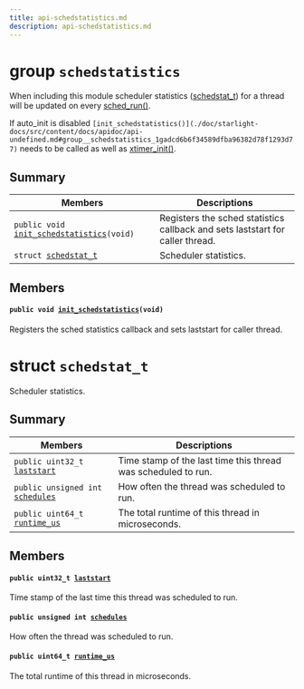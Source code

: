 ```yaml
---
title: api-schedstatistics.md
description: api-schedstatistics.md
---
```

# group `schedstatistics` 

When including this module scheduler statistics ([schedstat_t](./doc/starlight-docs/src/content/docs/apidoc/api-schedstatistics.md#structschedstat__t)) for a thread will be updated on every [sched_run()](./doc/starlight-docs/src/content/docs/apidoc/api-undefined.md#group__core__sched_1gacda65ff85439d041a78e904b3cd8f10c).

If auto_init is disabled `[init_schedstatistics()](./doc/starlight-docs/src/content/docs/apidoc/api-undefined.md#group__schedstatistics_1gadcd6b6f34589dfba96382d78f1293d77)` needs to be called as well as [xtimer_init()](./doc/starlight-docs/src/content/docs/apidoc/api-undefined.md#group__sys__xtimer_1gabc079c5c696d02451bc3610391d177e6).

## Summary

 Members                        | Descriptions                                
--------------------------------|---------------------------------------------
`public void `[`init_schedstatistics`](#group__schedstatistics_1gadcd6b6f34589dfba96382d78f1293d77)`(void)`            | Registers the sched statistics callback and sets laststart for caller thread.
`struct `[`schedstat_t`](#structschedstat__t) | Scheduler statistics.

## Members

#### `public void `[`init_schedstatistics`](#group__schedstatistics_1gadcd6b6f34589dfba96382d78f1293d77)`(void)` 

Registers the sched statistics callback and sets laststart for caller thread.

# struct `schedstat_t` 

Scheduler statistics.

## Summary

 Members                        | Descriptions                                
--------------------------------|---------------------------------------------
`public uint32_t `[`laststart`](#structschedstat__t_1ac17720736be772f103087988d738cdd9) | Time stamp of the last time this thread was scheduled to run.
`public unsigned int `[`schedules`](#structschedstat__t_1a183292182760d6743eb81a1a4bb4d5d9) | How often the thread was scheduled to run.
`public uint64_t `[`runtime_us`](#structschedstat__t_1a5148f75570243c8d78ebae83fbbf3dba) | The total runtime of this thread in microseconds.

## Members

#### `public uint32_t `[`laststart`](#structschedstat__t_1ac17720736be772f103087988d738cdd9) 

Time stamp of the last time this thread was scheduled to run.

#### `public unsigned int `[`schedules`](#structschedstat__t_1a183292182760d6743eb81a1a4bb4d5d9) 

How often the thread was scheduled to run.

#### `public uint64_t `[`runtime_us`](#structschedstat__t_1a5148f75570243c8d78ebae83fbbf3dba) 

The total runtime of this thread in microseconds.

